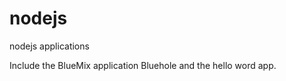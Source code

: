 nodejs
======

nodejs applications

Include the BlueMix application Bluehole and the hello word app.
